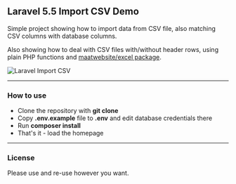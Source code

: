 ## Laravel 5.5 Import CSV Demo

Simple project showing how to import data from CSV file, also matching CSV columns with database columns.

Also showing how to deal with CSV files with/without header rows, using plain PHP functions and [maatwebsite/excel package](https://github.com/Maatwebsite/Laravel-Excel).

![Laravel Import CSV](http://webcoderpro.com/import-csv.png)

---

### How to use

- Clone the repository with __git clone__
- Copy __.env.example__ file to __.env__ and edit database credentials there
- Run __composer install__
- That's it - load the homepage

---

### License

Please use and re-use however you want.
